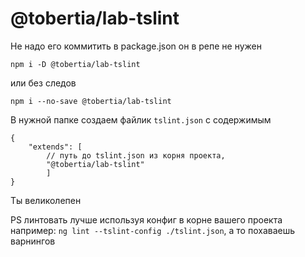 # @tobertia/lab-tslint

Не надо его коммитить в package.json он в репе не нужен

`npm i -D @tobertia/lab-tslint`

или без следов

`npm i --no-save @tobertia/lab-tslint`


В нужной папке создаем файлик `tslint.json` с содержимым
```
{
    "extends": [
        // путь до tslint.json из корня проекта,
        "@tobertia/lab-tslint"
        ]
}
```
Ты великолепен

PS линтовать лучше используя конфиг в корне вашего проекта например: `ng lint --tslint-config ./tslint.json`, а то похаваешь варнингов
